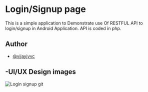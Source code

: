 # Login/Signup page
 This is a simple application to Demonstrate use Of RESTFUL API to login/signup in Android Application.
 API is coded in php.
 
## Author
 
 - [@vijayjvvc](https://github.com/vijayjvvc) 


## -UI/UX Design images
 
 

 ![Login signup git](https://user-images.githubusercontent.com/67819608/176205554-2c49dce4-b4bf-4d3b-a144-25a7e70795f5.png)
